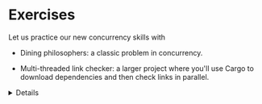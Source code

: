 # Exercises

Let us practice our new concurrency skills with

- Dining philosophers: a classic problem in concurrency.

- Multi-threaded link checker: a larger project where you'll use Cargo to
  download dependencies and then check links in parallel.

<details>

After looking at the exercises, you can look at the [solutions] provided.

[solutions]: solutions-morning.md

</details>
